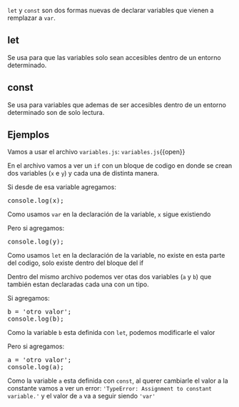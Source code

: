 `let` y `const` son dos formas nuevas de declarar variables que vienen a remplazar a `var`.

## let
Se usa para que las variables solo sean accesibles dentro de un entorno determinado.

## const
Se usa para variables que ademas de ser accesibles dentro de un entorno determinado son de solo lectura.

## Ejemplos
Vamos a usar el archivo `variables.js`: `variables.js`{{open}}

En el archivo vamos a ver un `if` con un bloque de codigo en donde se crean dos variables (`x` e `y`) y cada una de distinta manera.

Si desde de esa variable agregamos:
<pre class="file" data-filename="variables.js" data-target="append">console.log(x);
</pre>

Como usamos `var` en la declaración de la variable, `x` sigue existiendo

Pero si agregamos:
<pre class="file" data-filename="variables.js" data-target="append">console.log(y);
</pre>

Como usamos `let` en la declaración de la variable, no existe en esta parte del codigo, solo existe dentro del bloque del if

Dentro del mismo archivo podemos ver otas dos variables (`a` y `b`) que también estan declaradas cada una con un tipo.

Si agregamos:
<pre class="file" data-filename="variables.js" data-target="append">
b = 'otro valor';
console.log(b);
</pre>

Como la variable `b` esta definida con `let`, podemos modificarle el valor


Pero si agregamos:
<pre class="file" data-filename="variables.js" data-target="append">
a = 'otro valor';
console.log(a);
</pre>

Como la variable `a` esta definida con `const`, al querer cambiarle el valor a la constante vamos a ver un error: `'TypeError: Assignment to constant variable.'` y el valor de `a` va a seguir siendo `'var'`